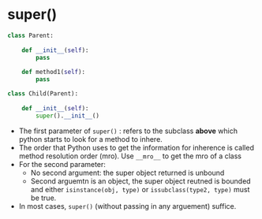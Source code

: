 # super()

```python
class Parent:
  
	def __init__(self):
		pass
    
	def method1(self):
		pass

class Child(Parent):
		
    def __init__(self):
      	super().__init__()
```

*  The first parameter of `super()` : refers to the subclass **above** which python starts to look for a method to inhere.
*  The order that Python uses to get the information for inherence is called method resolution order (mro). Use `__mro__` to get the mro of a class
*  For the second parameter:
   *  No second argument: the super object returned is unbound
   *  Second arguemtn is an object, the super object reutned is bounded and either `isinstance(obj, type)` or `issubclass(type2, type)` must be true.
*  In most cases, `super()` (without passing in any arguement) suffice.
